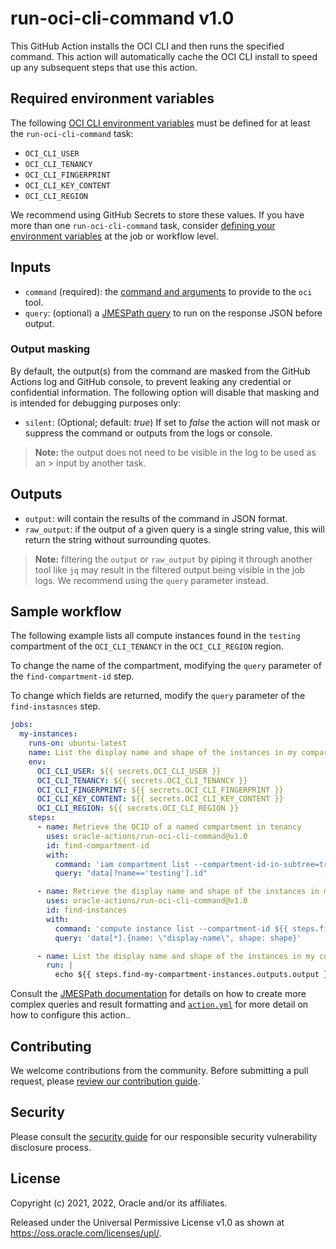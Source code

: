 # run-oci-cli-command v1.0

This GitHub Action installs the OCI CLI and then runs the specified command. This action will automatically cache the OCI CLI install to speed up any subsequent steps that use this action.

## Required environment variables

The following [OCI CLI environment variables][1] must be defined for at least the `run-oci-cli-command` task:

* `OCI_CLI_USER`
* `OCI_CLI_TENANCY`
* `OCI_CLI_FINGERPRINT`
* `OCI_CLI_KEY_CONTENT`
* `OCI_CLI_REGION`

We recommend using GitHub Secrets to store these values. If you have more than one `run-oci-cli-command` task, consider [defining your environment variables][2] at the job or workflow level.

## Inputs

* `command` (required): the [command and arguments][3] to provide to the `oci` tool.
* `query`: (optional) a [JMESPath query][4] to run on the  response JSON before output.

### Output masking

By default, the output(s) from the command are masked from the GitHub Actions log and GitHub console, to prevent leaking any credential or confidential information. The following option will disable that masking and is intended for debugging purposes only:

* `silent`: (Optional; default: _true_) If set to _false_ the  action will   not mask or suppress the command or outputs from the logs or console.

> **Note:** the output does not need to be visible in the log to be used as an > input by another task.

## Outputs

* `output`: will contain the results of the command in JSON format.
* `raw_output`: if the output of a given query is a single string value, this   will return the string without surrounding quotes.

> **Note:** filtering the `output` or `raw_output` by piping it through another tool like `jq` may result in the filtered output being visible in the job logs. We recommend using the `query` parameter instead.

## Sample workflow

The following example lists all compute instances found in the `testing` compartment of the `OCI_CLI_TENANCY` in the `OCI_CLI_REGION` region.

To change the name of the compartment, modifying the `query` parameter of the `find-compartment-id` step.

To change which fields are returned, modify the `query` parameter of the `find-instasnces` step.

```yaml
jobs:
  my-instances:
    runs-on: ubuntu-latest
    name: List the display name and shape of the instances in my compartment
    env:
      OCI_CLI_USER: ${{ secrets.OCI_CLI_USER }}
      OCI_CLI_TENANCY: ${{ secrets.OCI_CLI_TENANCY }}
      OCI_CLI_FINGERPRINT: ${{ secrets.OCI_CLI_FINGERPRINT }}
      OCI_CLI_KEY_CONTENT: ${{ secrets.OCI_CLI_KEY_CONTENT }}
      OCI_CLI_REGION: ${{ secrets.OCI_CLI_REGION }}
    steps:
      - name: Retrieve the OCID of a named compartment in tenancy
        uses: oracle-actions/run-oci-cli-command@v1.0
        id: find-compartment-id
        with:
          command: 'iam compartment list --compartment-id-in-subtree=true'
          query: "data[?name=='testing'].id"

      - name: Retrieve the display name and shape of the instances in my compartment
        uses: oracle-actions/run-oci-cli-command@v1.0
        id: find-instances
        with:
          command: 'compute instance list --compartment-id ${{ steps.find-compartment-id.outputs.raw_output }}'
          query: 'data[*].{name: \"display-name\", shape: shape}'

      - name: List the display name and shape of the instances in my compartment
        run: |
          echo ${{ steps.find-my-compartment-instances.outputs.output }} | jq .
```

 Consult the [JMESPath documentation][4] for details on how to create more complex queries and result formatting and [`action.yml`](./action.yml) for more detail on how to configure this action..

## Contributing

We welcome contributions from the community. Before submitting a pull
request, please [review our contribution guide](./CONTRIBUTING.md).

## Security

Please consult the [security guide](./SECURITY.md) for our responsible security
vulnerability disclosure process.

## License

Copyright (c) 2021, 2022, Oracle and/or its affiliates.

Released under the Universal Permissive License v1.0 as shown at
<https://oss.oracle.com/licenses/upl/>.

[1]: https://docs.oracle.com/en-us/iaas/Content/API/SDKDocs/clienvironmentvariables.htm
[2]: https://docs.github.com/en/actions/learn-github-actions/environment-variables
[3]: https://docs.oracle.com/en-us/iaas/tools/oci-cli/3.2.0/oci_cli_docs/
[4]: https://jmespath.org/
